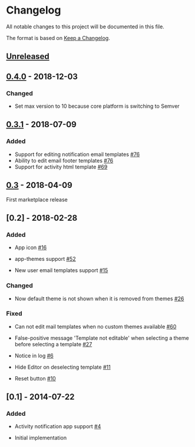 # Changelog

All notable changes to this project will be documented in this file.

The format is based on [Keep a Changelog](http://keepachangelog.com/en/1.0.0/).

## [Unreleased]

## [0.4.0] - 2018-12-03

### Changed

- Set max version to 10 because core platform is switching to Semver

## [0.3.1] - 2018-07-09

### Added

- Support for editing notification email templates [#76](https://github.com/owncloud/templateeditor/issues/76)
- Ability to edit email footer templates [#76](https://github.com/owncloud/templateeditor/issues/76)
- Support for activity html template [#69](https://github.com/owncloud/templateeditor/issues/69)

## [0.3] - 2018-04-09

First marketplace release

 
## [0.2] - 2018-02-28

### Added

 - App icon [#16](https://github.com/owncloud/templateeditor/pull/16)
 
 - app-themes support [#52](https://github.com/owncloud/templateeditor/pull/52)

 - New user email templates support [#15](https://github.com/owncloud/templateeditor/pull/15)

### Changed

 - Now default theme is not shown when it is removed from themes [#26](https://github.com/owncloud/templateeditor/pull/26)

### Fixed

 - Can not edit mail templates when no custom themes available [#60](https://github.com/owncloud/templateeditor/pull/60)

 - False-positive message 'Template not editable' when selecting a theme before selecting a template [#27](https://github.com/owncloud/templateeditor/pull/27)

 - Notice in log [#6](https://github.com/owncloud/templateeditor/pull/6)

 - Hide Editor on deselecting template [#11](https://github.com/owncloud/templateeditor/pull/11)
 
 - Reset button [#10](https://github.com/owncloud/templateeditor/pull/10)

## [0.1] - 2014-07-22

### Added

 - Activity notification app support [#4](https://github.com/owncloud/templateeditor/pull/4)

 - Initial implementation
 
 [Unreleased]: https://github.com/owncloud/templateeditor/compare/v0.4.0...master
 [0.4.0]: https://github.com/owncloud/templateeditor/compare/v0.3.1...v0.4.0
 [0.3.1]: https://github.com/owncloud/templateeditor/compare/v0.3...v0.3.1
 [0.3]: https://github.com/owncloud/templateeditor/compare/v0.2...v0.3
